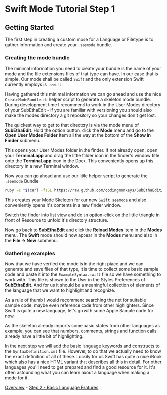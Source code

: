 # Swift Mode Tutorial Step 1
## Getting Started

The first step in creating a custom mode for a Language or Filetype is to gather information and create your `.seemode` bundle.

### Creating the mode bundle

The minimal information you need to create your bundle is the name of your mode and the file extensions files of that type can have. In our case that is simple. Our mode shall be called `Swift` and the only extension Swift currently employs is `.swift`.

Having gathered this minimal information we can go ahead and use the nice `CreateModeBundle.rb` helper script to generate a skeleton mode bundle. During development time I recommend to work in the User Modes directory of your SubEthaEdit - if you are familiar with versioning you should also make the modes directory a git repository so your changes don't get lost.

The quickest way to get to that directory is via the mode menu of __SubEthaEdit__. Hold the option button, click the __Mode__ menu and go to the __Open User Modes Folder__ Item all the way at the bottom of the __Show in Finder__ submenu.

This opens your User Modes folder in the finder. If not already open, open your __Terminal.app__ and drag the little folder icon in the finder's window title onto the __Terminal.app__ icon in the Dock. This conveniently opens up this directory in a new Terminal window.

Now you can go ahead and use our little helper script to generate the `.seemode` Bundle

```bash
ruby -e "$(curl -fsSL https://raw.github.com/codingmonkeys/SubEthaEdit/master/bin/CreateModeBundle.rb)" Swift swift
```

This creates your Mode Skeleton for our new `Swift.seemode` and also conveniently opens it's contents in a new finder window.

Switch the finder into list view and do an option-click on the little triangle in front of Resource to unfold it's directory structure.

Now go back to __SubEthaEdit__ and click the __Reload Modes__ item in the __Modes__ menu. The __Swift__ mode should now appear in the __Modes__ menu and also in the __File -> New__ submenu.

### Gathering examples

Now that we have verfied the mode is in the right place and we can generate and save files of that type, it is time to collect some basic sample code and paste it into the `ExampleSyntax.swift` file so we have something to work with. This file is shown to the User in the Styles Preferences of __SubEthaEdit__. And for us it should be a meaningful collection of elements of the language that we want to highlight and recognize.

As a rule of thumb I would recommend searching the net for suitable sample code, maybe even reference code from other highlighters. Since Swift is quite a new language, let's go with some Apple Sample code for now.

As the skeleton already imports some basic states from other languages as example, you can see that numbers, comments, strings and function calls already have a little bit of highlighting.

In the next step we will add the basic language keywords and constructs to the `SyntaxDefinition.xml` file. However, to do that we actually need to know the exact definition of all of these. Luckily for us Swift has quite a nice iBook which also has a nice HTML variant that describes all this in detail. For other languages you'll need to get prepared and find a good resource for it. It's often astounding what you can learn about a language when making a mode for it.



<!-- Tutorial Navigation -->
[Overview](..) - [Step 2 - Basic Language Features](../SwiftModeStep2)
